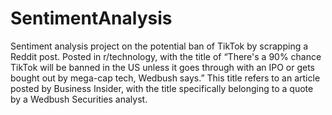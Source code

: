 # SentimentAnalysis
Sentiment analysis project on the potential ban of TikTok by scrapping a Reddit post. 
Posted in r/technology, with the title of “There's a 90% chance TikTok will be
banned in the US unless it goes through with an IPO or gets bought out by mega-cap tech,
Wedbush says.” This title refers to an article posted by Business Insider, with the title
specifically belonging to a quote by a Wedbush Securities analyst.

